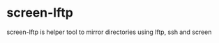 screen-lftp
===========

screen-lftp is helper tool to mirror directories using lftp, ssh and screen
